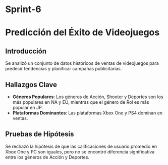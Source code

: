 # Sprint-6
# Predicción del Éxito de Videojuegos

## Introducción

Se analizó un conjunto de datos históricos de ventas de videojuegos para predecir tendencias y planificar campañas publicitarias.

## Hallazgos Clave

- **Géneros Populares**: Los géneros de Acción, Shooter y Deportes son los más populares en NA y EU, mientras que el género de Rol es más popular en JP.
- **Plataformas Dominantes**: Las plataformas Xbox One y PS4 dominan en ventas.

## Pruebas de Hipótesis

Se rechazó la hipótesis de que las calificaciones de usuario promedio en Xbox One y PC son iguales, pero no se encontró diferencia significativa entre los géneros de Acción y Deportes.

